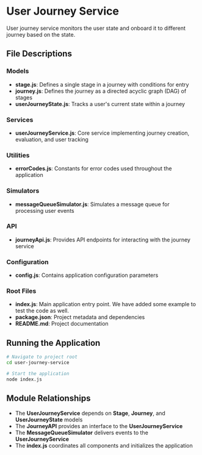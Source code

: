 # User Journey Service

User journey service monitors the user state and onboard it to different journey based on the state.


## File Descriptions

### Models

- **stage.js**: Defines a single stage in a journey with conditions for entry
- **journey.js**: Defines the journey as a directed acyclic graph (DAG) of stages
- **userJourneyState.js**: Tracks a user's current state within a journey

### Services

- **userJourneyService.js**: Core service implementing journey creation, evaluation, and user tracking

### Utilities

- **errorCodes.js**: Constants for error codes used throughout the application

### Simulators

- **messageQueueSimulator.js**: Simulates a message queue for processing user events

### API

- **journeyApi.js**: Provides API endpoints for interacting with the journey service

### Configuration

- **config.js**: Contains application configuration parameters


### Root Files

- **index.js**: Main application entry point. We have added some example to test the code as well.
- **package.json**: Project metadata and dependencies
- **README.md**: Project documentation

## Running the Application

```bash
# Navigate to project root
cd user-journey-service

# Start the application
node index.js

```

## Module Relationships

- The **UserJourneyService** depends on **Stage**, **Journey**, and **UserJourneyState** models
- The **JourneyAPI** provides an interface to the **UserJourneyService**
- The **MessageQueueSimulator** delivers events to the **UserJourneyService**
- The **index.js** coordinates all components and initializes the application